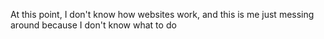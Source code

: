 At this point, I don't know how websites work, and this is me just messing around because I don't know what to do 
